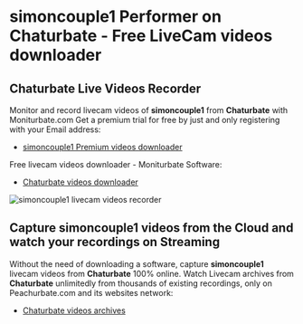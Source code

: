# simoncouple1 Performer on Chaturbate - Free LiveCam videos downloader

## Chaturbate Live Videos Recorder

Monitor and record livecam videos of **simoncouple1** from **Chaturbate** with Moniturbate.com
Get a premium trial for free by just and only registering with your Email address:
* [simoncouple1 Premium videos downloader](https://moniturbate.com/request-demo-licence-key.html)

Free livecam videos downloader - Moniturbate Software:
* [Chaturbate videos downloader](https://moniturbate.com/moniturbate-download-software.html)

![simoncouple1 livecam videos recorder](https://peachurnet.com/templates/moniturbate-software.png)


## Capture simoncouple1 videos from the Cloud and watch your recordings on Streaming

Without the need of downloading a software, capture **simoncouple1** livecam videos from **Chaturbate** 100% online.
Watch Livecam archives from **Chaturbate** unlimitedly from thousands of existing recordings, only on Peachurbate.com and its websites network:
* [Chaturbate videos archives](https://peachurnet.com/)